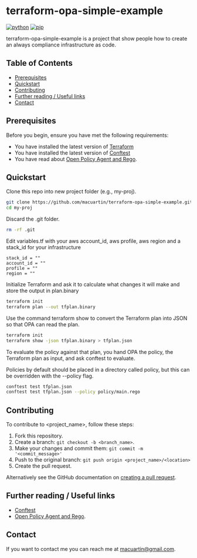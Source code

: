 # terraform-opa-simple-example
[![python](https://img.shields.io/badge/terraform-v0.14.8-blueviolet.svg)](https://www.terraform.io/)
[![pip](https://img.shields.io/badge/conftest-v0.23.0-yellow.svg)](https://www.conftest.dev/)

terraform-opa-simple-example is a project that show people how to create an always compliance infrastructure as code.

## Table of Contents

- [Prerequisites](#prerequisites)
- [Quickstart](#quickstart)
- [Contributing](#contributing)
- [Further reading / Useful links](#further-reading--useful-links)
- [Contact](#Contact)

## Prerequisites

Before you begin, ensure you have met the following requirements:
* You have installed the latest version of [Terraform](https://www.terraform.io/)
* You have installed the latest version of [Conftest](https://www.conftest.dev/)
* You have read about [Open Policy Agent and Rego](https://www.openpolicyagent.org/).

## Quickstart

Clone this repo into new project folder (e.g., my-proj).

```bash
git clone https://github.com/macuartin/terraform-opa-simple-example.git  my-proj
cd my-proj
```
Discard the .git folder.

```bash
rm -rf .git 
```

Edit variables.tf with your aws account_id, aws profile, aws region and a stack_id for your infrastructure

```hcl
stack_id = ""
account_id = ""
profile = ""
region = ""
```

Initialize Terraform and ask it to calculate what changes it will make and store the output in plan.binary
```bash
terraform init
terraform plan --out tfplan.binary
```

Use the command terraform show to convert the Terraform plan into JSON so that OPA can read the plan.
```bash
terraform init
terraform show -json tfplan.binary > tfplan.json
```

To evaluate the policy against that plan, you hand OPA the policy, the Terraform plan as input, and ask conftest to evaluate.

Policies by default should be placed in a directory called policy, but this can be overridden with the --policy flag.

```bash
conftest test tfplan.json
conftest test tfplan.json --policy policy/main.rego
```

## Contributing

To contribute to <project_name>, follow these steps:

1. Fork this repository.
2. Create a branch: `git checkout -b <branch_name>`.
3. Make your changes and commit them: `git commit -m '<commit_message>'`
4. Push to the original branch: `git push origin <project_name>/<location>`
5. Create the pull request.

Alternatively see the GitHub documentation on [creating a pull request](https://help.github.com/en/github/collaborating-with-issues-and-pull-requests/creating-a-pull-request).

## Further reading / Useful links

* [Conftest](https://www.conftest.dev/)
* [Open Policy Agent and Rego](https://www.openpolicyagent.org/).

## Contact

If you want to contact me you can reach me at <macuartin@gmail.com>.

